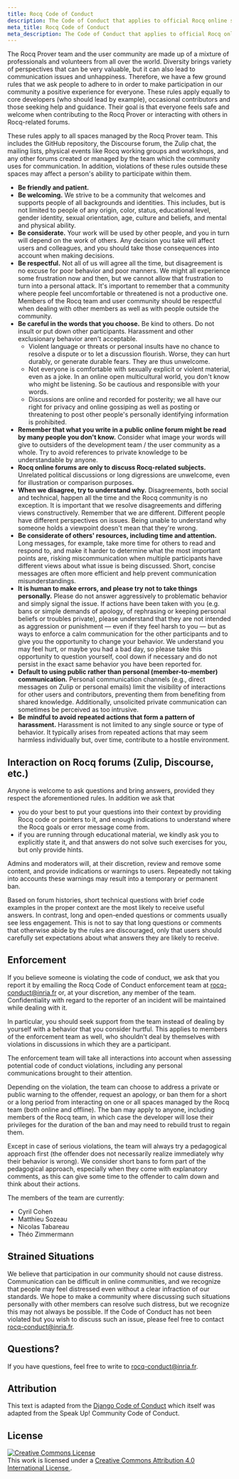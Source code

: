 ```yaml
---
title: Rocq Code of Conduct
description: The Code of Conduct that applies to official Rocq online spaces and physical events.
meta_title: Rocq Code of Conduct
meta_description: The Code of Conduct that applies to official Rocq online spaces and physical events.
---
```


The Rocq Prover team and the user community are made up of a mixture of
professionals and volunteers from all over the world.
Diversity brings variety of perspectives that can be very valuable, but it can
also lead to communication issues and unhappiness. Therefore, we have a few
ground rules that we ask people to adhere to in order to make
participation in our community a positive experience for
everyone.
These rules apply equally to core developers (who should lead by example),
occasional contributors and those seeking help and guidance.
Their goal is that everyone feels safe and welcome when contributing to the Rocq Prover or
interacting with others in Rocq-related forums.

These rules apply to all spaces managed by the Rocq Prover team.
This includes the GitHub repository, the Discourse forum, the Zulip chat, the mailing lists,
physical events like Rocq working groups and workshops, and any other forums
created or managed by the team which the community uses for
communication. In addition, violations of these rules outside these spaces may
affect a person's ability to participate within them.

- **Be friendly and patient.**
- **Be welcoming.**
  We strive to be a community that welcomes and supports people of all
  backgrounds and identities. This includes, but is not limited to people of
  any origin, color, status, educational level, gender identity, sexual
  orientation, age, culture and beliefs, and mental and physical ability.
- **Be considerate.**
  Your work will be used by other people, and you in turn will depend on the
  work of others. Any decision you take will affect users and colleagues, and
  you should take those consequences into account when making decisions.
- **Be respectful.**
  Not all of us will agree all the time, but disagreement is no excuse for poor
  behavior and poor manners. We might all experience some frustration now and
  then, but we cannot allow that frustration to turn into a personal attack.
  It's important to remember that a community where people feel uncomfortable
  or threatened is not a productive one. Members of the Rocq team
  and user community should be respectful when dealing with other members as
  well as with people outside the community.
- **Be careful in the words that you choose.**
  Be kind to others. Do not insult or put down other participants. Harassment
  and other exclusionary behavior aren't acceptable.
  * Violent language or threats or personal insults have no chance to
    resolve a dispute or to let a discussion flourish. Worse, they can
    hurt durably, or generate durable fears. They are thus unwelcome.
  * Not everyone is comfortable with sexually explicit or violent
    material, even as a joke. In an online open multicultural world, you
    don't know who might be listening. So be cautious and responsible
    with your words.
  * Discussions are online and recorded for posterity; we all have our
    right for privacy and online gossiping as well as posting or threatening to
    post other people's personally identifying information is prohibited.
- **Remember that what you write in a public online forum might be read by
  many people you don't know.**
  Consider what image your words will give to outsiders of the development
  team / the user community as a whole. Try to avoid references to private
  knowledge to be understandable by anyone.
- **Rocq online forums are only to discuss Rocq-related subjects.**
  Unrelated political discussions or long digressions are unwelcome,
  even for illustration or comparison purposes.
- **When we disagree, try to understand why.**
  Disagreements, both social and technical, happen all the time and the Rocq community is no
  exception. It is important that we resolve disagreements and differing views
  constructively. Remember that we are different. Different people
  have different perspectives on issues. Being unable to understand why someone
  holds a viewpoint doesn't mean that they're wrong.
- **Be considerate of others' resources, including time and attention.**
  Long messages, for example, take more time for others to read and respond to, and
  make it harder to determine what the most important points are,
  risking miscommunication when multiple participants have different
  views about what issue is being discussed. Short, concise messages are often more
  efficient and help prevent communication misunderstandings.
- **It is human to make errors, and please try not to take things personally.**
  Please do not answer aggressively to problematic behavior and simply
  signal the issue. If actions have been taken with you (e.g. bans or simple
  demands of apology, of rephrasing or keeping personal beliefs or troubles
  private), please understand that they are not intended as aggression or
  punishment ― even if they feel harsh to you ― but as ways to enforce a
  calm communication for the other participants and to give you the opportunity
  to change your behavior. We understand you may feel hurt, or maybe you had a
  bad day, so please take this opportunity to question yourself, cool down if
  necessary and do not persist in the exact same behavior you have been
  reported for.
- **Default to using public rather than personal (member-to-member) communication.**
  Personal communication channels (e.g., direct messages on Zulip or
  personal emails) limit the visibility of interactions for other users and
  contributors, preventing them from benefiting from shared
  knowledge. Additionally, unsolicited private communication can
  sometimes be perceived as too intrusive.
- **Be mindful to avoid repeated actions that form a pattern of harassment.**
  Harassment is not limited to any single source or type of
  behavior. It typically arises from repeated actions that may seem
  harmless individually but, over time, contribute to a hostile
  environment.

## Interaction on Rocq forums (Zulip, Discourse, etc.) ##

Anyone is welcome to ask questions and bring answers, provided they
respect the aforementioned rules. In addition we ask that
- you do your best to put your questions into their context by
  providing Rocq code or pointers to it, and enough indications to
  understand where the Rocq goals or error message come from.
- if you are running through educational material, we kindly ask you
  to explicitly state it, and that answers do not solve such exercises
  for you, but only provide hints.

Admins and moderators will, at their discretion, review and remove
some content, and provide indications or warnings to users. Repeatedly
not taking into accounts these warnings may result into a temporary or
permanent ban.

Based on forum histories, short technical questions with brief code examples
in the proper context are the most likely to receive useful answers. In
contrast, long and open-ended questions or comments usually see less engagement.
This is not to say that long questions or comments that otherwise abide by the
rules are discouraged, only that users should carefully set expectations about
what answers they are likely to receive.

## Enforcement ##

If you believe someone is violating the code of conduct, we ask that you report
it by emailing the Rocq Code of Conduct enforcement team at
<rocq-conduct@inria.fr> or, at your discretion, any member of the team.
Confidentiality with regard to the reporter of an
incident will be maintained while dealing with it.

In particular, you should seek support from the team instead of dealing by
yourself with a behavior that you consider hurtful. This applies to members of
the enforcement team as well, who shouldn't deal by themselves with violations
in discussions in which they are a participant.

The enforcement team will take all interactions into account when
assessing potential code of conduct violations, including any personal
communications brought to their attention.

Depending on the violation, the team can choose to address a private or public
warning to the offender, request an apology, or ban them for a short or a long
period from interacting on one or all spaces managed by the Rocq
team (both online and offline).
The ban may apply to anyone, including members of the Rocq
team, in which case the developer will lose their privileges for the
duration of the ban and may need to rebuild trust to regain them.

Except in case of serious violations, the team will always try a pedagogical
approach first (the offender does not necessarily realize immediately why their
behavior is wrong). We consider short bans to form part of the pedagogical
approach, especially when they come with explanatory comments, as this can give
some time to the offender to calm down and think about their actions.

The members of the team are currently:

- Cyril Cohen
- Matthieu Sozeau
- Nicolas Tabareau
- Théo Zimmermann

## Strained Situations ##

We believe that participation in our community should not cause distress.
Communication can be difficult in online communities, and we recognize that
people may feel distressed even without a clear infraction of our standards. We
hope to make a community where discussing such situations personally with other
members can resolve such distress, but we recognize this may not always be
possible. If the Code of Conduct has not been violated but you wish to discuss
such an issue, please feel free to contact <rocq-conduct@inria.fr>.

## Questions? ##

If you have questions, feel free to write to <rocq-conduct@inria.fr>.

## Attribution ##

This text is adapted from the [Django Code of Conduct][django-code-of-conduct]
which itself was adapted from the Speak Up! Community Code of Conduct.

## License ##

<a rel="license" href="https://creativecommons.org/licenses/by/4.0/">
<img alt="Creative Commons License" style="border-width:0" src="https://i.creativecommons.org/l/by/4.0/88x31.png">
</a><br>
This work is licensed under a
<a rel="license" href="https://creativecommons.org/licenses/by/4.0/">
Creative Commons Attribution 4.0 International License
</a>.

[django-code-of-conduct]: https://web.archive.org/web/20180714161115/https://www.djangoproject.com/conduct/